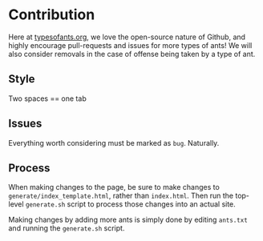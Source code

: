 # Contribution

Here at [typesofants.org](http://typesofants.org), we love the open-source
nature of Github, and highly encourage pull-requests and issues for more types
of ants! We will also consider removals in the case of offense being taken by a
type of ant.

## Style

Two spaces == one tab

## Issues

Everything worth considering must be marked as `bug`. Naturally.

## Process

When making changes to the page, be sure to make changes to
`generate/index_template.html`, rather than `index.html`. Then run the top-level
`generate.sh` script to process those changes into an actual site.

Making changes by adding more ants is simply done by editing `ants.txt` and
running the `generate.sh` script.
